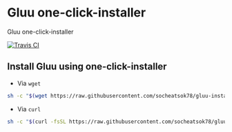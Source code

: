 # Gluu one-click-installer

Gluu one-click-installer

[![Travis CI](https://travis-ci.com/socheatsok78/gluu-installer.svg?branch=master)][travis-ci-build]

## Install **Gluu** using one-click-installer

-   Via `wget`

```sh
sh -c "$(wget https://raw.githubusercontent.com/socheatsok78/gluu-installer/master/setup.sh -O -)"
```

-   Via `curl`

```sh
sh -c "$(curl -fsSL https://raw.githubusercontent.com/socheatsok78/gluu-installer/master/setup.sh)"
```

[travis-ci-build]: https://travis-ci.com/socheatsok78/gluu-installer

